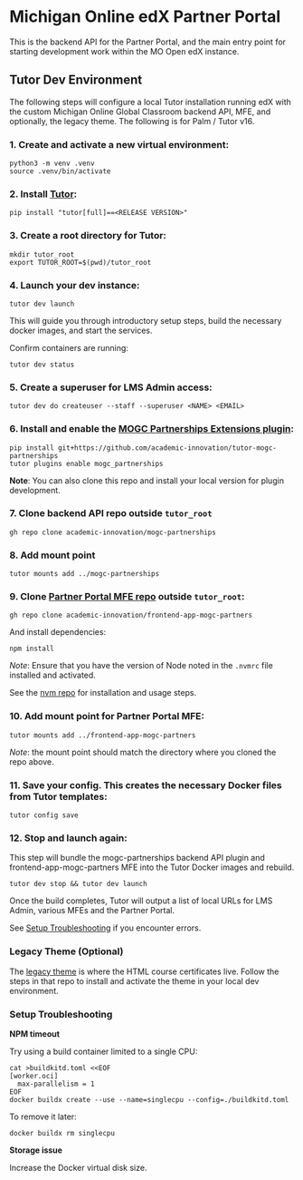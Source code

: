 # Michigan Online edX Partner Portal

This is the backend API for the Partner Portal, and the main entry point for starting development work within the MO Open edX instance.

## Tutor Dev Environment

The following steps will configure a local Tutor installation running edX with the custom Michigan Online Global Classroom backend API, MFE, and optionally, the legacy theme. The following is for Palm / Tutor v16.

### 1. Create and activate a new virtual environment:

```
python3 -m venv .venv
source .venv/bin/activate
```

### 2. Install [Tutor](https://github.com/overhangio/tutor/releases):
```
pip install "tutor[full]==<RELEASE VERSION>"
```

### 3. Create a root directory for Tutor:
```
mkdir tutor_root
export TUTOR_ROOT=$(pwd)/tutor_root
```

### 4. Launch your dev instance:
```
tutor dev launch
```

This will guide you through introductory setup steps, build the necessary docker images, and start the services.

Confirm containers are running:
```
tutor dev status
```

### 5. Create a superuser for LMS Admin access:
```
tutor dev do createuser --staff --superuser <NAME> <EMAIL>
```

### 6. Install and enable the [MOGC Partnerships Extensions plugin](https://github.com/academic-innovation/tutor-mogc-partnerships):
```
pip install git+https://github.com/academic-innovation/tutor-mogc-partnerships
tutor plugins enable mogc_partnerships
```

**Note**: You can also clone this repo and install your local version for plugin development.

### 7. Clone backend API repo outside `tutor_root`
```
gh repo clone academic-innovation/mogc-partnerships
```
### 8. Add mount point
```
tutor mounts add ../mogc-partnerships
```

<!-- ### 6. Set up the [mogc-partnerships backend API](https://github.com/academic-innovation/mogc-partnerships):
```
cd $(tutor config printroot)/env/build/openedx/requirements && gh repo clone academic-innovation/mogc-partnerships
echo "-e ./mogc-partnerships/" >> $(tutor config printroot)/env/build/openedx/requirements/private.txt
```

### 7. Enable the plugin:
```
tutor plugins enable mogc_partnerships
``` -->

### 9. Clone [Partner Portal MFE repo](https://github.com/academic-innovation/frontend-app-mogc-partners) outside `tutor_root`:
```
gh repo clone academic-innovation/frontend-app-mogc-partners
```
And install dependencies:
```
npm install
```
*Note*: Ensure that you have the version of Node noted in the `.nvmrc` file installed and activated.

See the [nvm repo](https://github.com/nvm-sh/nvm) for installation and usage steps.

### 10. Add mount point for Partner Portal MFE:
```
tutor mounts add ../frontend-app-mogc-partners
```
*Note*: the mount point should match the directory where you cloned the repo above.

### 11. Save your config. This creates the necessary Docker files from Tutor templates:
```
tutor config save
```

### 12. Stop and launch again:

This step will bundle the mogc-partnerships backend API plugin and frontend-app-mogc-partners MFE into the Tutor Docker images and rebuild.
```
tutor dev stop && tutor dev launch
```

Once the build completes, Tutor will output a list of local URLs for LMS Admin, various MFEs and the Partner Portal.

See [Setup Troubleshooting](#setup-troubleshooting) if you encounter errors.

### Legacy Theme (Optional)

The [legacy theme](https://github.com/academic-innovation/mogc-theme) is where the HTML course certificates live. Follow the steps in that repo to install and activate the theme in your local dev environment.

### Setup Troubleshooting

**NPM timeout**

Try using a build container limited to a single CPU:
```
cat >buildkitd.toml <<EOF
[worker.oci]
  max-parallelism = 1
EOF
docker buildx create --use --name=singlecpu --config=./buildkitd.toml
```
To remove it later:
```
docker buildx rm singlecpu
```

**Storage issue**

Increase the Docker virtual disk size.
